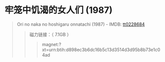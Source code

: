 # 牢笼中饥渴的女人们 (1987) 
> Ori no naka no hoshigaru onnatachi (1987) -  IMDB: [tt0228684](https://www.imdb.com/title/tt0228684/) 
>> 磁力链接：（ 7.1GB ）
>>> magnet:?xt=urn:btih:d898ec3b6dc16b5c13d3514d3d95b8b73e1c04ad

